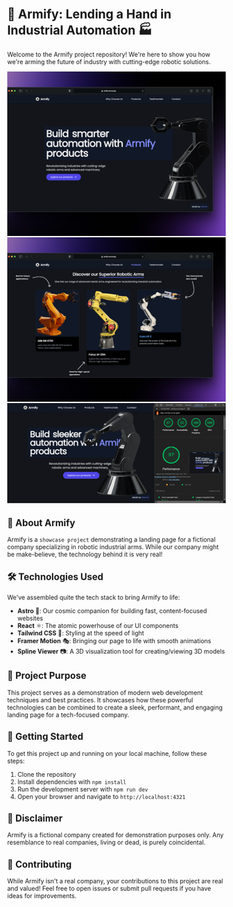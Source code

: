 # 🦾 Armify: Lending a Hand in Industrial Automation 🏭

Welcome to the Armify project repository! We're here to show you how we're arming the future of industry with cutting-edge robotic solutions.

![Preview 1](./public/readmeAssets/preview1.png)
![Preview 2](./public/readmeAssets/preview2.png)
![Lighthouse test result](./public/readmeAssets/lighthouseResults.png)

## 🤖 About Armify

Armify is a `showcase project` demonstrating a landing page for a fictional company specializing in robotic industrial arms. While our company might be make-believe, the technology behind it is very real!

## 🛠 Technologies Used

We've assembled quite the tech stack to bring Armify to life:

- **Astro** 🚀: Our cosmic companion for building fast, content-focused websites
- **React** ⚛️: The atomic powerhouse of our UI components
- **Tailwind CSS** 💨: Styling at the speed of light
- **Framer Motion** 🎭: Bringing our page to life with smooth animations
- **Spline Viewer** 📷: A 3D visualization tool for creating/viewing 3D models

## 🎯 Project Purpose

This project serves as a demonstration of modern web development techniques and best practices. It showcases how these powerful technologies can be combined to create a sleek, performant, and engaging landing page for a tech-focused company.

## 🚀 Getting Started

To get this project up and running on your local machine, follow these steps:

1. Clone the repository
2. Install dependencies with `npm install`
3. Run the development server with `npm run dev`
4. Open your browser and navigate to `http://localhost:4321`

## 📜 Disclaimer

Armify is a fictional company created for demonstration purposes only. Any resemblance to real companies, living or dead, is purely coincidental.

## 🤝 Contributing

While Armify isn't a real company, your contributions to this project are real and valued! Feel free to open issues or submit pull requests if you have ideas for improvements.
